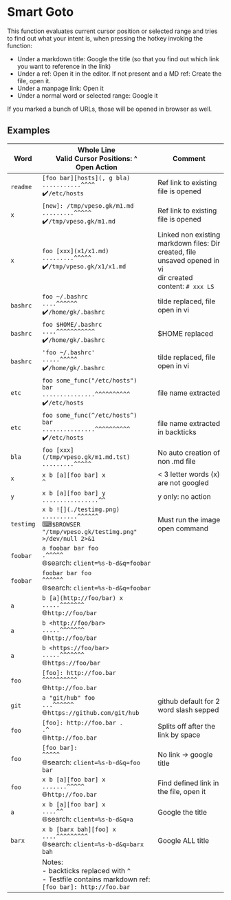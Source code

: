 # Smart Goto

This function evaluates current cursor position or selected range and tries to find out
what your intent is, when pressing the hotkey invoking the function:

- Under a markdown title: Google the title (so that you find out which link you want to
  reference in the link)
- Under a ref: Open it in the editor. If not present and a MD ref: Create the file, open
  it.
- Under a manpage link: Open it
- Under a normal word or selected range: Google it

If you marked a bunch of URLs, those will be opened in browser as well.

## Examples

<!-- inserted by running smart_goto.py -->
<!--@examples-->


|Word|Whole Line<BR>Valid Cursor Positions: ^<br>Open Action|Comment|
|-  |-           | - |
|`readme`|`[foo bar][hosts](, g bla)` <br> `...........^^^^` <br> ✔️`/etc/hosts`|Ref link to existing file is opened| 
|`x`|`[new]: /tmp/vpeso.gk/m1.md` <br> `.........^^^^^` <br> ✔️`/tmp/vpeso.gk/m1.md`|Ref link to existing file is opened| 
|`x`|`foo [xxx](x1/x1.md)` <br> `.........^^^^^` <br> ✔️`/tmp/vpeso.gk/x1/x1.md`|Linked non existing markdown files: Dir created, file unsaved opened in vi<BR>dir created<BR>content: `# xxx LS `| 
|`bashrc`|`foo ~/.bashrc` <br> `....^^^^^^` <br> ✔️`/home/gk/.bashrc`|tilde replaced, file open in vi| 
|`bashrc`|`foo $HOME/.bashrc` <br> `....^^^^^^^^^^^` <br> ✔️`/home/gk/.bashrc`|$HOME replaced| 
|`bashrc`|`'foo ~/.bashrc'` <br> `.....^^^^^` <br> ✔️`/home/gk/.bashrc`|tilde replaced, file open in vi| 
|`etc`|`foo some_func("/etc/hosts") bar` <br> `...............^^^^^^^^^^` <br> ✔️`/etc/hosts`|file name extracted| 
|`etc`|`foo some_func(^/etc/hosts^) bar` <br> `...............^^^^^^^^^^` <br> ✔️`/etc/hosts`|file name extracted in backticks| 
|`bla`|`foo [xxx](/tmp/vpeso.gk/m1.md.tst)` <br> `.........^^^^^` <br>  |No auto creation of non .md file| 
|`x`|`x b [a][foo bar] x` <br> `^` <br>  |< 3 letter words (x) are not googled| 
|`y`|`x b [a][foo bar] y` <br> `................^^` <br>  |y only: no action| 
|`testimg`|`x b ![](./testimg.png)` <br> `..........^^^^^^` <br> ⌨`$BROWSER "/tmp/vpeso.gk/testimg.png" >/dev/null 2>&1`|Must run the image open command| 
|`foobar`|`a foobar bar foo` <br> `.^^^^^` <br> 🌐search: `client=%s-b-d&q=foobar`| 
|`foobar`|`foobar bar foo` <br> `^^^^^^` <br> 🌐search: `client=%s-b-d&q=foobar`| 
|`a`|`b [a](http://foo/bar) x` <br> `.....^^^^^^^` <br> 🌐`http://foo/bar`| 
|`a`|`b <http://foo/bar>` <br> `.....^^^^^^^` <br> 🌐`http://foo/bar`| 
|`a`|`b <https://foo/bar> ` <br> `.....^^^^^^^` <br> 🌐`https://foo/bar`| 
|`foo`|`[foo]: http://foo.bar` <br> `^^^^^^^^^^` <br> 🌐`http://foo.bar`| 
|`git`|`a "git/hub" foo` <br> `...^^^^^^` <br> 🌐`https://github.com/git/hub`|github default for 2 word slash sepped| 
|`foo`|`[foo]: http://foo.bar .` <br> `.^` <br> 🌐`http://foo.bar`|Splits off after the link by space| 
|`foo`|`[foo bar]: ` <br> `^^^^^` <br> 🌐search: `client=%s-b-d&q=foo bar`|No link -> google title| 
|`foo`|`x b [a][foo bar] x` <br> `.......^^^^^` <br> 🌐`http://foo.bar`|Find defined link in the file, open it| 
|`a`|`x b [a][foo bar] x` <br> `....^^` <br> 🌐search: `client=%s-b-d&q=a`|Google the title| 
|`barx`|`x b [barx bah][foo] x` <br> `....^^^^^^^^^` <br> 🌐search: `client=%s-b-d&q=barx bah`|Google ALL title| 
||Notes: <br> - backticks replaced with `^` <br> - Testfile contains markdown ref:<br>   `[foo bar]: http://foo.bar`|

<!--@examples-->
